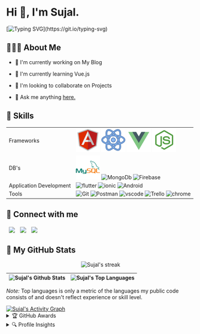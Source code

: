 <h1> Hi 👋, I'm Sujal.</h1>

[![Typing SVG](https://readme-typing-svg.herokuapp.com?lines=Front-End+Developer+from+India.;Javascript+Enthusiast;and+Technopreneur!;Nice+to+meet+you...)](https://git.io/typing-svg)

<h2>🧑🏻‍💻 About Me</h2>

- 🔭 I'm currently working on My Blog

- 🌱 I'm currently learning Vue.js 

- 👯 I'm looking to collaborate on Projects 

- 💬 Ask me anything [here.](https://github.com/SujalShah3234/SujalShah3234/issues)

<h2>🤹  Skills</h2>
<table>
  <tr>
    <td>Frameworks</td>
    <td>
      <img alt="angular" src="https://github.com/SujalShah3234/SujalShah3234/blob/master/assets/angular-icon.svg" /> 
      <img alt="react" src="https://github.com/SujalShah3234/SujalShah3234/blob/master/assets/react-icon.svg" /> 
      <img alt="Node.js" src="https://github.com/SujalShah3234/SujalShah3234/blob/master/assets/vuejs-icon.svg" /> 
      <img alt="Node.js" src="https://github.com/SujalShah3234/SujalShah3234/blob/master/assets/nodejs-icon.svg" /> 
    </td>
  </tr>
  <tr>
    <td>DB's</td>
    <td>
      <img alt="MySQL" src="https://github.com/SujalShah3234/SujalShah3234/blob/master/assets/mysql.svg" />
      <img alt="MongoDb" src="https://img.shields.io/badge/MongoDB-4EA94B?style=for-the-badge&logo=mongodb&logoColor=white" /> 
      <img alt="Firebase" src="https://img.shields.io/badge/firebase-ffca28?style=for-the-badge&logo=firebase&logoColor=black" /> </td>
  </tr>
  <tr>
    <td>Application Development</td>
    <td>
      <img alt="flutter" src="https://img.shields.io/badge/Flutter-02569B?style=for-the-badge&logo=flutter&logoColor=white" /> 
      <img alt="ionic" src="https://img.shields.io/badge/Ionic-3880FF?style=for-the-badge&logo=ionic&logoColor=white" /> 
      <img alt="Android" src="https://img.shields.io/badge/Android-3DDC84?style=for-the-badge&logo=android&logoColor=white" /></td>
  </tr>
  <tr>
    <td>Tools</td>
    <td>
      <img alt="Git" src="https://img.shields.io/badge/Git-F05032?style=for-the-badge&logo=git&logoColor=white" /> 
      <img alt="Postman" src="https://img.shields.io/badge/Postman-FF6C37?style=for-the-badge&logo=Postman&logoColor=white" /> 
      <img alt="vscode" src="https://img.shields.io/badge/Visual_Studio_Code-0078D4?style=for-the-badge&logo=visual%20studio%20code&logoColor=white" /> 
      <img alt="Trello" src="https://img.shields.io/badge/Trello-0052CC?style=for-the-badge&logo=trello&logoColor=white" /> 
      <img alt="chrome" src="https://img.shields.io/badge/Google_chrome-4285F4?style=for-the-badge&logo=Google-chrome&logoColor=white" />
    </td>
  </tr>
</table>

<h2>🤝 Connect with me</h2>
<table>
<thead>
  <tr>
    <td><a href='https://www.linkedin.com/in/sujal-shah-26127620b'><img width='32px' align='center' src="https://cdn-icons-png.flaticon.com/32/1383/1383262.png" /></a></td>
    <td><a href='https://www.twitter.com/sujalsh71700110'><img width='32px' align='center' src="https://cdn-icons-png.flaticon.com/32/725/725311.png" /></a></td>
    <td><a href='https://medium.com/@shahc9437'><img width='32px' align='center' src="https://cdn-icons-png.flaticon.com/32/725/725315.png" /></a></td>
  </tr>
</thead>
</table>

<h2>🐙 My GitHub Stats</h2>

<p align="center">
<img alt="Sujal's streak" src="https://github-readme-streak-stats.herokuapp.com/?user=sujalshah3234&theme=black-ice&hide_border=true&stroke=0000&background=060A0CD0" />
</p>

| <img alt="Sujal's Github Stats" src="https://github-readme-stats.vercel.app/api?username=sujalshah3234&show_icons=true&count_private=true&theme=react&hide_border=true&bg_color=0D1117" /> | <img alt="Sujal's Top Languages" src="https://github-readme-stats.vercel.app/api/top-langs/?username=sujalshah3234&langs_count=8&count_private=true&layout=compact&theme=react&hide_border=true&bg_color=0D1117" /> |
| ------------- | ------------- |
  
<p><em>Note:</em> Top languages is only a metric of the languages my public code consists of and doesn't reflect experience or skill level.</p>

<a href="https://github.com/sujalshah3234github-readme-activity-graph">
  <img alt="Sujal's Activity Graph" src="https://activity-graph.herokuapp.com/graph?username=sujalshah3234&bg_color=0D1117&color=5BCDEC&line=5BCDEC&point=FFFFFF&hide_border=true"/>
</a>

<details>
  <summary>🏆 GitHub Awards</summary>
  <img width=800 alt="Sujal Shah | Github Awards" src="https://github-profile-trophy.vercel.app/?username=sujalshah3234&theme=gruvbox&no-frame=true&margin-w=15" />
</details>

<details>
  <summary>🔍 Profile Insights</summary>
  <img alt="Sujal Shah | Profile Views" src="https://enw4zvq5ga1ahs6.m.pipedream.net" />
</details>

